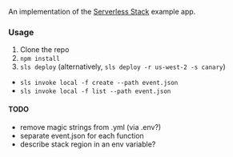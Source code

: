 An implementation of the [Serverless Stack](http://serverless-stack.com) example app.

### Usage
  1. Clone the repo
  2. ```npm install```
  3. ```sls deploy``` (alternatively, ```sls deploy -r us-west-2 -s canary```)

* ```sls invoke local -f create --path event.json```
* ```sls invoke local -f list --path event.json```

#### TODO
  * remove magic strings from .yml (via .env?)
  * separate event.json for each function
  * describe stack region in an env variable?
